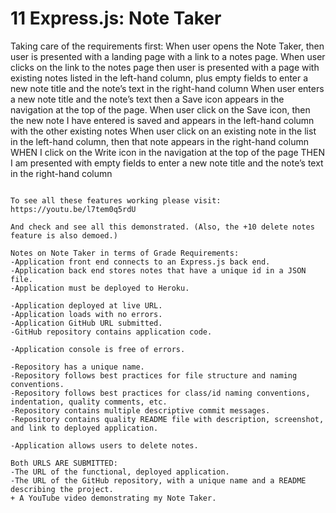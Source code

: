# 11 Express.js: Note Taker

Taking care of the requirements first:
When user opens the Note Taker, then user is presented with a landing page with a link to a notes page. When user clicks on the link to the notes page then user is presented with a page with existing notes listed in the left-hand column, plus empty fields to enter a new note title and the note’s text in the right-hand column
When user enters a new note title and the note’s text then a Save icon appears in the navigation at the top of the page. When user click on the Save icon, then the new note I have entered is saved and appears in the left-hand column with the other existing notes
When user click on an existing note in the list in the left-hand column, then that note appears in the right-hand column
WHEN I click on the Write icon in the navigation at the top of the page
THEN I am presented with empty fields to enter a new note title and the note’s text in the right-hand column
```

To see all these features working please visit: https://youtu.be/l7tem0q5rdU

And check and see all this demonstrated. (Also, the +10 delete notes feature is also demoed.)

Notes on Note Taker in terms of Grade Requirements:
-Application front end connects to an Express.js back end.
-Application back end stores notes that have a unique id in a JSON file.
-Application must be deployed to Heroku.

-Application deployed at live URL.
-Application loads with no errors.
-Application GitHub URL submitted.
-GitHub repository contains application code.

-Application console is free of errors.

-Repository has a unique name.
-Repository follows best practices for file structure and naming conventions.
-Repository follows best practices for class/id naming conventions, indentation, quality comments, etc.
-Repository contains multiple descriptive commit messages.
-Repository contains quality README file with description, screenshot, and link to deployed application.

-Application allows users to delete notes.

Both URLS ARE SUBMITTED: 
-The URL of the functional, deployed application.
-The URL of the GitHub repository, with a unique name and a README describing the project.
+ A YouTube video demonstrating my Note Taker.



